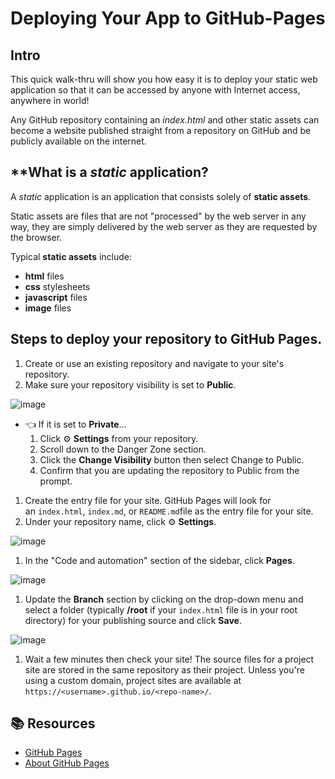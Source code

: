 # Deploying Your App to GitHub-Pages

## Intro

This quick walk-thru will show you how easy it is to deploy your static web application so that it can be accessed by anyone with Internet access, anywhere in world!

Any GitHub repository containing an *index.html* and other static assets can become a website published straight from a repository on GitHub and be publicly available on the internet.

## ****What is a *static* application?**

A *static* application is an application that consists solely of **static assets**.

Static assets are files that are not "processed" by the web server in any way, they are simply delivered by the web server as they are requested by the browser.

Typical **static assets** include:

- **html** files
- **css** stylesheets
- **javascript** files
- **image** files

## Steps to deploy your repository to GitHub Pages.

1. Create or use an existing repository and navigate to your site's repository.
2. Make sure your repository visibility is set to **Public**.

![image](https://media.git.generalassemb.ly/user/21089/files/744cc291-f928-49e6-9012-867534367251)


- 👈 If it is set to **Private**…
    1. Click ⚙️ **Settings** from your repository.
    2. Scroll down to the Danger Zone section.
    3. Click the **Change Visibility** button then select Change to Public.
    4. Confirm that you are updating the repository to Public from the prompt.
1. Create the entry file for your site. GitHub Pages will look for an `index.html`, `index.md`, or `README.md`file as the entry file for your site.
2. Under your repository name, click ⚙️ **Settings**.

![image](https://media.git.generalassemb.ly/user/21089/files/df787ffe-2710-44c7-a9b8-5cb55d0446ec)

1. In the "Code and automation" section of the sidebar, click **Pages**.

![image](https://media.git.generalassemb.ly/user/21089/files/d5be8113-a342-421e-9dda-d105b6129061)

1. Update the **Branch** section by clicking on the drop-down menu and select a folder (typically **/root** if your `index.html` file is in your root directory) for your publishing source and click **Save**.

![image](https://media.git.generalassemb.ly/user/21089/files/e697c33d-8a7f-42af-be16-371256ebb6f6)

1. Wait a few minutes then check your site! The source files for a project site are stored in the same repository as their project. Unless you're using a custom domain, project sites are available at  `https://<username>.github.io/<repo-name>/`.

## 📚 Resources

- [GitHub Pages](https://pages.github.com/)
- [About GitHub Pages](https://docs.github.com/en/pages/getting-started-with-github-pages/about-github-pages)
